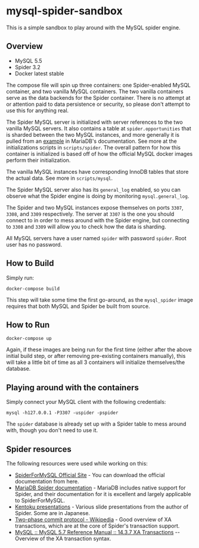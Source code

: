 # mysql-spider-sandbox
This is a simple sandbox to play around with the MySQL spider engine.  

## Overview
- MySQL 5.5
- Spider 3.2
- Docker latest stable

The compose file will spin up three containers: one Spider-enabled MySQL container, and two vanilla MySQL containers. The two vanilla containers serve as the data backends for the Spider container.  There is no attempt at or attention paid to data persistence or security, so please don't attempt to use this for anything real.

The Spider MySQL server is initialized with server references to the two vanilla MySQL servers.  It also contains a table at `spider.opportunities` that is sharded between the two MySQL instances, and more generally it is pulled from an [example](https://mariadb.com/kb/en/mariadb/spider-use-cases/#use-case-2-sharding-by-hash) in MariaDB's documentation.  See more at the initializations scripts in `scripts/spider`.  The overall pattern for how this container is initialized is based off of how the official MySQL docker images perform their initialization.

The vanilla MySQL instances have corresponding InnoDB tables that store the actual data. See more in `scripts/mysql`.

The Spider MySQL server also has its `general_log` enabled, so you can observe what the Spider engine is doing by monitoring `mysql.general_log`.

The Spider and two MySQL instances expose themselves on ports `3307`, `3308`, and `3309` respectively.  The server at `3307` is the one you should connect to in order to mess around with the Spider engine, but connecting to `3308` and `3309` will allow you to check how the data is sharding.

All MySQL servers have a user named `spider` with password `spider`.  Root user has no password.

## How to Build
Simply run:

```
docker-compose build
```

This step will take some time the first go-around, as the `mysql_spider` image requires that both MySQL and Spider be built from source.

## How to Run
```
docker-compose up
```

Again, if these images are being run for the first time (either after the above initial build step, or after
removing pre-existing containers manually), this will take a little bit of time as all 3 containers will
initialize themselves/the database.

## Playing around with the containers
Simply connect your MySQL client with the following credentials:

```
mysql -h127.0.0.1 -P3307 -uspider -pspider
```

The `spider` database is already set up with a Spider table to mess around with, though you don't need to use it.

## Spider resources
The following resources were used while working on this:

- [SpiderForMySQL Official Site](http://spiderformysql.com) - You can download the official documentation from here.
- [MariaDB Spider documentation](https://mariadb.com/kb/en/mariadb/spider/) - MariaDB includes native support for Spider, and their documentation for it is excellent and largely applicable to SpiderForMySQL.
- [Kentoku presentations](https://www.slideshare.net/Kentoku) - Various slide presentations from the author of Spider.  Some are in Japanese.
- [Two-phase commit protocol - Wikipedia](https://en.wikipedia.org/wiki/Two-phase_commit_protocol) - Good overview of XA transactions, which are at the core of Spider's transaction support.
- [MySQL :: MySQL 5.7 Reference Manual :: 14.3.7 XA Transactions](https://dev.mysql.com/doc/refman/5.7/en/xa.html) -- Overview of the XA transaction syntax.